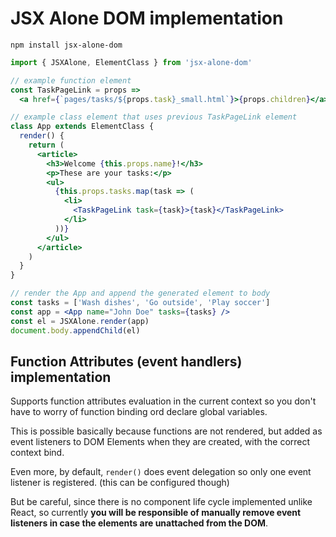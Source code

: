 # JSX Alone DOM implementation

```
npm install jsx-alone-dom
```


```jsx
import { JSXAlone, ElementClass } from 'jsx-alone-dom'

// example function element
const TaskPageLink = props => 
  <a href={`pages/tasks/${props.task}_small.html`}>{props.children}</a>

// example class element that uses previous TaskPageLink element
class App extends ElementClass {
  render() {
    return (
      <article>
        <h3>Welcome {this.props.name}!</h3>
        <p>These are your tasks:</p>
        <ul>
          {this.props.tasks.map(task => (
            <li>
              <TaskPageLink task={task}>{task}</TaskPageLink>
            </li>
          ))}
        </ul>
      </article>
    )
  }
}

// render the App and append the generated element to body
const tasks = ['Wash dishes', 'Go outside', 'Play soccer']
const app = <App name="John Doe" tasks={tasks} />
const el = JSXAlone.render(app)
document.body.appendChild(el)
```




## Function Attributes (event handlers) implementation

Supports function attributes evaluation in the current context so you don't have to worry of function binding ord declare global variables. 

This is possible basically because functions are not rendered, but added as event listeners to DOM Elements when they are created, with the correct context bind.

Even more, by default, `render()` does event delegation so only one event listener is registered. (this can be configured though)

But be careful, since  there is no component life cycle implemented unlike React, so currently **you will be responsible of manually remove event listeners in case the elements are unattached from the DOM**. 


